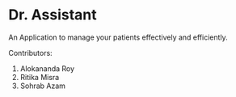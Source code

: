 # Dr. Assistant

An Application to manage your patients effectively and efficiently.

Contributors:

1. Alokananda Roy
2. Ritika Misra
3. Sohrab Azam

